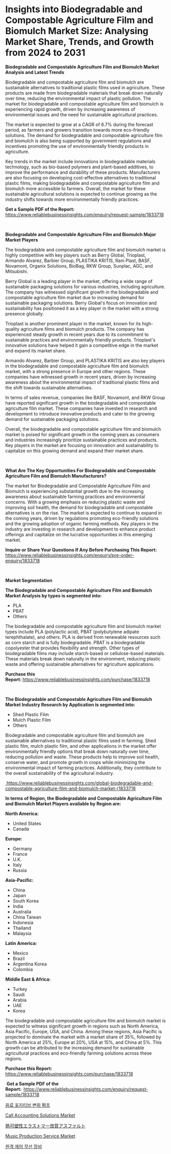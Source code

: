 <p><h1>Insights into Biodegradable and Compostable Agriculture Film and Biomulch Market Size: Analysing Market Share, Trends, and Growth from 2024 to 2031</h1></p><p><strong>Biodegradable and Compostable Agriculture Film and Biomulch Market Analysis and Latest Trends</strong></p>
<p><p>Biodegradable and compostable agriculture film and biomulch are sustainable alternatives to traditional plastic films used in agriculture. These products are made from biodegradable materials that break down naturally over time, reducing the environmental impact of plastic pollution. The market for biodegradable and compostable agriculture film and biomulch is experiencing rapid growth, driven by increasing awareness of environmental issues and the need for sustainable agricultural practices.</p><p>The market is expected to grow at a CAGR of 6.7% during the forecast period, as farmers and growers transition towards more eco-friendly solutions. The demand for biodegradable and compostable agriculture film and biomulch is also being supported by government regulations and incentives promoting the use of environmentally friendly products in agriculture.</p><p>Key trends in the market include innovations in biodegradable materials technology, such as bio-based polymers and plant-based additives, to improve the performance and durability of these products. Manufacturers are also focusing on developing cost-effective alternatives to traditional plastic films, making biodegradable and compostable agriculture film and biomulch more accessible to farmers. Overall, the market for these sustainable agricultural solutions is expected to continue growing as the industry shifts towards more environmentally friendly practices.</p></p>
<p><strong>Get a Sample PDF of the Report:&nbsp;</strong> <a href="https://www.reliablebusinessinsights.com/enquiry/request-sample/1833718">https://www.reliablebusinessinsights.com/enquiry/request-sample/1833718</a></p>
<p>&nbsp;</p>
<p><strong>Biodegradable and Compostable Agriculture Film and Biomulch Major Market Players</strong></p>
<p><p>The biodegradable and compostable agriculture film and biomulch market is highly competitive with key players such as Berry Global, Trioplast, Armando Alvarez, Barbier Group, PLASTIKA KRITIS, Rani Plast, BASF, Novamont, Organix Solutions, BioBag, RKW Group, Sunplac, AGC, and Mitsubishi.</p><p>Berry Global is a leading player in the market, offering a wide range of sustainable packaging solutions for various industries, including agriculture. The company has witnessed significant growth in the biodegradable and compostable agriculture film market due to increasing demand for sustainable packaging solutions. Berry Global's focus on innovation and sustainability has positioned it as a key player in the market with a strong presence globally.</p><p>Trioplast is another prominent player in the market, known for its high-quality agriculture films and biomulch products. The company has experienced steady growth in recent years due to its commitment to sustainable practices and environmentally friendly products. Trioplast's innovative solutions have helped it gain a competitive edge in the market and expand its market share.</p><p>Armando Alvarez, Barbier Group, and PLASTIKA KRITIS are also key players in the biodegradable and compostable agriculture film and biomulch market, with a strong presence in Europe and other regions. These companies have witnessed growth in recent years, driven by increasing awareness about the environmental impact of traditional plastic films and the shift towards sustainable alternatives.</p><p>In terms of sales revenue, companies like BASF, Novamont, and RKW Group have reported significant growth in the biodegradable and compostable agriculture film market. These companies have invested in research and development to introduce innovative products and cater to the growing demand for sustainable packaging solutions.</p><p>Overall, the biodegradable and compostable agriculture film and biomulch market is poised for significant growth in the coming years as consumers and industries increasingly prioritize sustainable practices and products. Key players in the market are focusing on innovation and sustainability to capitalize on this growing demand and expand their market share.</p></p>
<p>&nbsp;</p>
<p><strong>What Are The Key Opportunities For Biodegradable and Compostable Agriculture Film and Biomulch Manufacturers?</strong></p>
<p><p>The market for Biodegradable and Compostable Agriculture Film and Biomulch is experiencing substantial growth due to the increasing awareness about sustainable farming practices and environmental concerns. With a growing emphasis on reducing plastic waste and improving soil health, the demand for biodegradable and compostable alternatives is on the rise. The market is expected to continue to expand in the coming years, driven by regulations promoting eco-friendly solutions and the growing adoption of organic farming methods. Key players in the industry are investing in research and development to enhance product offerings and capitalize on the lucrative opportunities in this emerging market.</p></p>
<p><strong>Inquire or Share Your Questions If Any Before Purchasing This Report:</strong> <a href="https://www.reliablebusinessinsights.com/enquiry/pre-order-enquiry/1833718">https://www.reliablebusinessinsights.com/enquiry/pre-order-enquiry/1833718</a></p>
<p>&nbsp;</p>
<p><strong>Market Segmentation</strong></p>
<p><strong>The Biodegradable and Compostable Agriculture Film and Biomulch Market Analysis by types is segmented into:</strong></p>
<p><ul><li>PLA</li><li>PBAT</li><li>Others</li></ul></p>
<p><p>The biodegradable and compostable agriculture film and biomulch market types include PLA (polylactic acid), PBAT (polybutylene adipate terephthalate), and others. PLA is derived from renewable resources such as corn starch and is fully biodegradable. PBAT is a biodegradable copolyester that provides flexibility and strength. Other types of biodegradable films may include starch-based or cellulose-based materials. These materials break down naturally in the environment, reducing plastic waste and offering sustainable alternatives for agriculture applications.</p></p>
<p><strong>Purchase this Report:&nbsp;</strong><a href="https://www.reliablebusinessinsights.com/purchase/1833718">https://www.reliablebusinessinsights.com/purchase/1833718</a></p>
<p>&nbsp;</p>
<p><strong>The Biodegradable and Compostable Agriculture Film and Biomulch Market Industry Research by Application is segmented into:</strong></p>
<p><ul><li>Shed Plastic Film</li><li>Mulch Plastic Film</li><li>Others</li></ul></p>
<p><p>Biodegradable and compostable agriculture film and biomulch are sustainable alternatives to traditional plastic films used in farming. Shed plastic film, mulch plastic film, and other applications in the market offer environmentally friendly options that break down naturally over time, reducing pollution and waste. These products help to improve soil health, conserve water, and promote growth in crops while minimizing the environmental impact of farming practices. Additionally, they contribute to the overall sustainability of the agricultural industry.</p></p>
<p><a href="https://www.reliablebusinessinsights.com/global-biodegradable-and-compostable-agriculture-film-and-biomulch-market-r1833718">&nbsp;https://www.reliablebusinessinsights.com/global-biodegradable-and-compostable-agriculture-film-and-biomulch-market-r1833718</a></p>
<p><strong>In terms of Region, the Biodegradable and Compostable Agriculture Film and Biomulch Market Players available by Region are:</strong></p>
<p>
    <p> <strong> North America: </strong>
        <ul>
            <li>United States</li>
            <li>Canada</li>
        </ul>
        </p> 
    <p> <strong> Europe: </strong>
        <ul>
            <li>Germany</li>
            <li>France</li>
            <li>U.K.</li>
            <li>Italy</li>
            <li>Russia</li>
        </ul>
        </p> 
    <p> <strong> Asia-Pacific: </strong>
        <ul>
            <li>China</li>
            <li>Japan</li>
            <li>South Korea</li>
            <li>India</li>
            <li>Australia</li>
            <li>China Taiwan</li>
            <li>Indonesia</li>
            <li>Thailand</li>
            <li>Malaysia</li>
        </ul>
        </p> 
    <p> <strong> Latin America: </strong>
        <ul>
            <li>Mexico</li>
            <li>Brazil</li>
            <li>Argentina Korea</li>
            <li>Colombia</li>
        </ul>
        </p> 
    <p> <strong> Middle East & Africa: </strong>
        <ul>
            <li>Turkey</li>
            <li>Saudi</li>
            <li>Arabia</li>
            <li>UAE</li>
            <li>Korea</li>
        </ul>
    </p>
    </p>
<p><p>The biodegradable and compostable agriculture film and biomulch market is expected to witness significant growth in regions such as North America, Asia Pacific, Europe, USA, and China. Among these regions, Asia Pacific is projected to dominate the market with a market share of 35%, followed by North America at 25%, Europe at 20%, USA at 15%, and China at 5%. This growth can be attributed to the increasing demand for sustainable agricultural practices and eco-friendly farming solutions across these regions.</p></p>
<p><strong>Purchase this Report: </strong><a href="https://www.reliablebusinessinsights.com/purchase/1833718">https://www.reliablebusinessinsights.com/purchase/1833718</a></p>
<p>&nbsp;<strong>Get a Sample PDF of the Report:&nbsp;&nbsp;</strong><a href="https://www.reliablebusinessinsights.com/enquiry/request-sample/1833718">https://www.reliablebusinessinsights.com/enquiry/request-sample/1833718</a></p>
<p><strong></strong></p>
<p><p><a href="https://medium.com/@fredajerde/%EC%9D%8C%EB%A3%8C-%EC%96%91%EC%96%91-%EC%9D%B4%EB%8F%99-%ED%8E%8C%ED%94%84-%EC%8B%9C%EC%9E%A5-%EB%B6%84%EC%84%9D-%EB%B0%8F-%ED%81%AC%EA%B8%B0%EB%8A%94-2024%EB%85%84%EB%B6%80%ED%84%B0-2031%EB%85%84%EA%B9%8C%EC%A7%80-%EC%98%88%EC%B8%A1%EB%90%A9%EB%8B%88%EB%8B%A4-c2f24c9ebc95">음료 포지티브 변위 펌프</a></p><p><a href="https://www.linkedin.com/pulse/call-accounting-solutions-market-size-reveals-best-marketing-m8zve">Call Accounting Solutions Market</a></p><p><a href="https://medium.com/@jerrycurtis23/%E7%86%B1%E5%8F%AF%E5%A1%91%E6%80%A7%E3%82%A8%E3%83%A9%E3%82%B9%E3%83%88%E3%83%9E%E3%83%BC%E6%94%B9%E8%B3%AA%E3%82%A2%E3%82%B9%E3%83%95%E3%82%A1%E3%83%AB%E3%83%88%E5%B8%82%E5%A0%B4%E8%A6%8F%E6%A8%A1%E3%81%A8%E5%B8%82%E5%A0%B4%E3%83%88%E3%83%AC%E3%83%B3%E3%83%89-%E5%AE%8C%E5%85%A8%E3%81%AA%E7%94%A3%E6%A5%AD%E6%A6%82%E8%A6%81-2024%E5%B9%B4%E3%81%8B%E3%82%892031%E5%B9%B4-cba2f70671f8">熱可塑性エラストマー改質アスファルト</a></p><p><a href="https://www.linkedin.com/pulse/music-production-servicenbspmarket-focuses-market-share-size-whype">Music Production Service Market</a></p><p><a href="https://medium.com/@treyhettinger2023/%EC%9B%90%EA%B2%A9-%EC%A0%9C%EC%96%B4-%EB%9D%BC%EB%94%94%EC%98%A4-%EC%9E%A5%EB%B9%84-%EC%8B%9C%EC%9E%A5-%EC%A0%90%EC%9C%A0%EC%9C%A8-%EB%B3%80%ED%99%94-%EB%B0%8F-%EC%8B%9C%EC%9E%A5-%EC%84%B1%EC%9E%A5-%EB%8F%99%ED%96%A5-2024-2031-e0b61a3a7545">원격 제어 무선 장비</a></p></p>